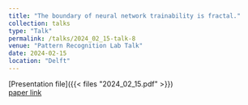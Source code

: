 ```yaml
---
title: "The boundary of neural network trainability is fractal."
collection: talks
type: "Talk"
permalink: /talks/2024_02_15-talk-8
venue: "Pattern Recognition Lab Talk"
date: 2024-02-15
location: "Delft"
---
```


[Presentation file]({{< files "2024_02_15.pdf" >}}) <br />
[paper link](https://arxiv.org/pdf/2402.06184.pdf)

